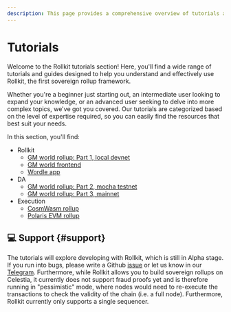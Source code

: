 ```yaml
---
description: This page provides a comprehensive overview of tutorials available for Rollkit.
---
```


# Tutorials

Welcome to the Rollkit tutorials section! Here, you'll find a wide range of
tutorials and guides designed to help you understand and effectively use
Rollkit, the first sovereign rollup framework.

Whether you're a beginner just starting out, an intermediate user looking
to expand your knowledge, or an advanced user seeking to delve into more
complex topics, we've got you covered. Our tutorials are categorized based
on the level of expertise required, so you can easily find the resources
that best suit your needs.

In this section, you'll find:

* Rollkit
  * [GM world rollup: Part 1, local devnet](/tutorials/gm-world.md)
  * [GM world frontend](/tutorials/gm-world-frontend.md)
  * [Wordle app](/tutorials/wordle.md)
* DA
  * [GM world rollup: Part 2, mocha testnet](/tutorials/gm-world-mocha-testnet.md)
  * [GM world rollup: Part 3, mainnet](/tutorials/gm-world-mainnet.md)
* Execution
  * [CosmWasm rollup](/tutorials/cosmwasm.md)
  * [Polaris EVM rollup](/tutorials/polaris-evm.md)

## 💻 Support {#support}

The tutorials will explore developing with Rollkit,
which is still in Alpha stage. If you run into bugs, please write a Github
[issue](https://github.com/rollkit/docs/issues/new)
or let us know in our [Telegram](https://t.me/rollkit).
Furthermore, while Rollkit allows you to build sovereign rollups
on Celestia, it currently does not support fraud proofs yet and is
therefore running in "pessimistic" mode, where nodes would need to
re-execute the transactions to check the validity of the chain
(i.e. a full node). Furthermore, Rollkit currently only supports
a single sequencer.
